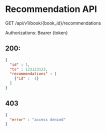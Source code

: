 # Recommendation API


GET /api/v1/book/{book_id}/recommendations

Authorizations: Bearer {token}

## 200:
```json
{
  "id" : 1,
  "ts" : 123123123,
  "recommendations" : [
    {"id" :  1}
  ]
}
```

## 403

```json
{
  "error" : "access denied"
}
```
